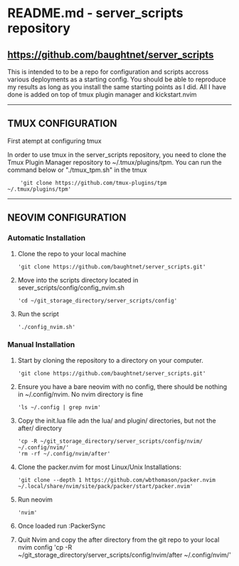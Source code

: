 # README.md - server_scripts repository
## https://github.com/baughtnet/server_scripts

This is intended to to be a repo for configuration and scripts accross various deployments as a starting config.  You should be able to reproduce my results as long as you install the same starting points as I did.  All I have done is added on top of tmux plugin manager and kickstart.nvim

---

## TMUX CONFIGURATION

First atempt at configuring tmux

In order to use tmux in the server_scripts repository, you need to clone the Tmux Plugin Manager repository to ~/.tmux/plugins/tpm.  You can run the command below or "./tmux_tpm.sh" in the tmux 

        'git clone https://github.com/tmux-plugins/tpm ~/.tmux/plugins/tpm'

---

## NEOVIM CONFIGURATION


### Automatic Installation

1.  Clone the repo to your local machine

        'git clone https://github.com/baughtnet/server_scripts.git'

2.  Move into the scripts directory located in sever_scripts/config/config_nvim.sh

        'cd ~/git_storage_directory/server_scripts/config'

3.  Run the script

        './config_nvim.sh'


### Manual Installation

1.  Start by cloning the repository to a directory on your computer.
    
        'git clone https://github.com/baughtnet/server_scripts.git'
    
2.  Ensure you have a bare neovim with no config, there should be nothing in ~/.config/nvim.  No nvim directory is fine

        'ls ~/.config | grep nvim'

3.  Copy the init.lua file adn the lua/ and plugin/ directories, but not the after/ directory

        'cp -R ~/git_storage_directory/server_scripts/config/nvim/ ~/.config/nvim/'
        'rm -rf ~/.config/nvim/after'

4.  Clone the packer.nvim
            for most Linux/Unix Installations:
            
        'git clone --depth 1 https://github.com/wbthomason/packer.nvim ~/.local/share/nvim/site/pack/packer/start/packer.nvim'

5.  Run neovim

        'nvim'

 6.  Once loaded run :PackerSync

7.  Quit Nvim and copy the after directory from the git repo to your local nvim config
        'cp -R ~/git_storage_directory/server_scripts/config/nvim/after ~/.config/nvim/' 

